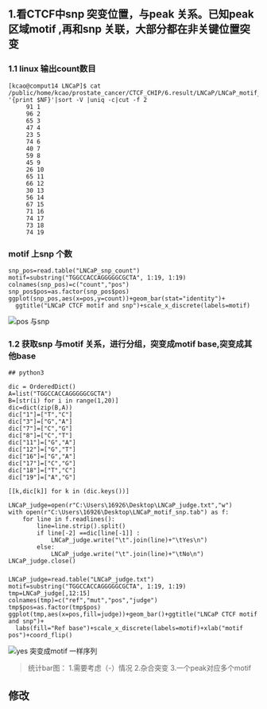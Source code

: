 ## 1.看CTCF中snp 突变位置，与peak 关系。已知peak区域motif ,再和snp 关联，大部分都在非关键位置突变
### 1.1 linux 输出count数目
```
[kcao@comput14 LNCaP]$ cat /public/home/kcao/prostate_cancer/CTCF_CHIP/6.result/LNCaP/LNCaP_motif_snp.tab|awk '{print $NF}'|sort -V |uniq -c|cut -f 2
     91 1
     96 2
     65 3
     47 4
     23 5
     74 6
     40 7
     59 8
     45 9
     26 10
     65 11
     66 12
     30 13
     56 14
     67 15
     71 16
     74 17
     73 18
     74 19

```


### motif 上snp 个数
```
snp_pos=read.table("LNCaP_snp_count")
motif=substring("TGGCCACCAGGGGGCGCTA", 1:19, 1:19)
colnames(snp_pos)=c("count","pos")
snp_pos$pos=as.factor(snp_pos$pos)
ggplot(snp_pos,aes(x=pos,y=count))+geom_bar(stat="identity")+
  ggtitle("LNCaP CTCF motif and snp")+scale_x_discrete(labels=motif)
```
![pos 与snp](https://upload-images.jianshu.io/upload_images/9589088-5b480f9ae7a62409.png?imageMogr2/auto-orient/strip%7CimageView2/2/w/1240)

### 1.2 获取snp 与motif 关系，进行分组，突变成motif base,突变成其他base
```
## python3

dic = OrderedDict()
A=list("TGGCCACCAGGGGGCGCTA")
B=[str(i) for i in range(1,20)]
dic=dict(zip(B,A))
dic["1"]=["T","C"]
dic["3"]=["G","A"]
dic["7"]=["C","G"]
dic["8"]=["C","T"]
dic["11"]=["G","A"]
dic["12"]=["G","T"]
dic["16"]=["G","A"]
dic["17"]=["C","G"]
dic["18"]=["T","C"]
dic["19"]=["A","G"]

[[k,dic[k]] for k in (dic.keys())]

LNCaP_judge=open(r"C:\Users\16926\Desktop\LNCaP_judge.txt","w")
with open(r"C:\Users\16926\Desktop\LNCaP_motif_snp.tab") as f:
    for line in f.readlines():
        line=line.strip().split()
        if line[-2] ==dic[line[-1]] :
            LNCaP_judge.write("\t".join(line)+"\tYes\n")
        else:
            LNCaP_judge.write("\t".join(line)+"\tNo\n")
LNCaP_judge.close()

```


###
```
LNCaP_judge=read.table("LNCaP_judge.txt")
motif=substring("TGGCCACCAGGGGGCGCTA", 1:19, 1:19)
tmp=LNCaP_judge[,12:15]
colnames(tmp)=c("ref","mut","pos","judge")
tmp$pos=as.factor(tmp$pos)
ggplot(tmp,aes(x=pos,fill=judge))+geom_bar()+ggtitle("LNCaP CTCF motif and snp")+
  labs(fill="Ref base")+scale_x_discrete(labels=motif)+xlab("motif pos")+coord_flip()
```
![yes 突变成motif 一样序列](https://upload-images.jianshu.io/upload_images/9589088-d2fbd73a9bb9423a.png?imageMogr2/auto-orient/strip%7CimageView2/2/w/1240)

>统计bar图：
1.需要考虑（-）情况
2.杂合突变
3.一个peak对应多个motif

## 修改

